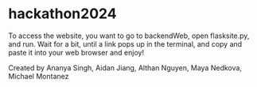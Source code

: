 # hackathon2024

To access the website, you want to go to backendWeb, open flasksite.py, and run. Wait for a bit, until a link pops up in the terminal, and copy and paste it into your web browser and enjoy!

Created by Ananya Singh, Aidan Jiang, Althan Nguyen, Maya Nedkova, Michael Montanez